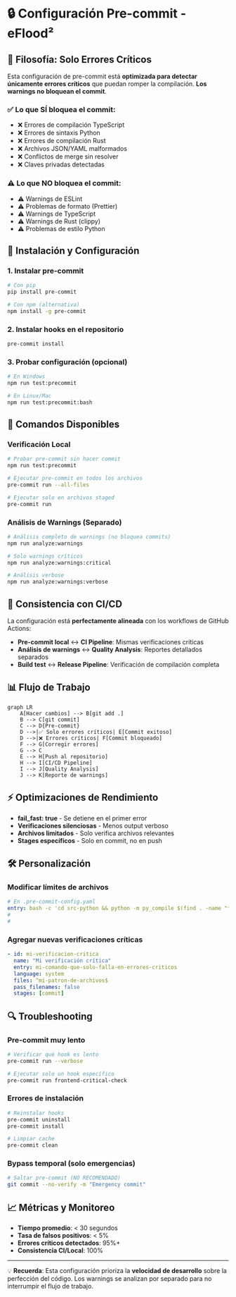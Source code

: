 # 🔒 Configuración Pre-commit - eFlood²

## 🎯 Filosofía: Solo Errores Críticos

Esta configuración de pre-commit está **optimizada para detectar únicamente errores críticos** que puedan romper la compilación. **Los warnings no bloquean el commit**.

### ✅ Lo que SÍ bloquea el commit:
- ❌ Errores de compilación TypeScript
- ❌ Errores de sintaxis Python
- ❌ Errores de compilación Rust
- ❌ Archivos JSON/YAML malformados
- ❌ Conflictos de merge sin resolver
- ❌ Claves privadas detectadas

### ⚠️ Lo que NO bloquea el commit:
- ⚠️ Warnings de ESLint
- ⚠️ Problemas de formato (Prettier)
- ⚠️ Warnings de TypeScript
- ⚠️ Warnings de Rust (clippy)
- ⚠️ Problemas de estilo Python

## 🚀 Instalación y Configuración

### 1. Instalar pre-commit
```bash
# Con pip
pip install pre-commit

# Con npm (alternativa)
npm install -g pre-commit
```

### 2. Instalar hooks en el repositorio
```bash
pre-commit install
```

### 3. Probar configuración (opcional)
```bash
# En Windows
npm run test:precommit

# En Linux/Mac
npm run test:precommit:bash
```

## 🔧 Comandos Disponibles

### Verificación Local
```bash
# Probar pre-commit sin hacer commit
npm run test:precommit

# Ejecutar pre-commit en todos los archivos
pre-commit run --all-files

# Ejecutar solo en archivos staged
pre-commit run
```

### Análisis de Warnings (Separado)
```bash
# Análisis completo de warnings (no bloquea commits)
npm run analyze:warnings

# Solo warnings críticos
npm run analyze:warnings:critical

# Análisis verbose
npm run analyze:warnings:verbose
```

## 🔄 Consistencia con CI/CD

La configuración está **perfectamente alineada** con los workflows de GitHub Actions:

- **Pre-commit local** ↔️ **CI Pipeline**: Mismas verificaciones críticas
- **Análisis de warnings** ↔️ **Quality Analysis**: Reportes detallados separados
- **Build test** ↔️ **Release Pipeline**: Verificación de compilación completa

## 📊 Flujo de Trabajo

```mermaid
graph LR
    A[Hacer cambios] --> B[git add .]
    B --> C[git commit]
    C --> D{Pre-commit}
    D -->|✅ Solo errores críticos| E[Commit exitoso]
    D -->|❌ Errores críticos| F[Commit bloqueado]
    F --> G[Corregir errores]
    G --> C
    E --> H[Push al repositorio]
    H --> I[CI/CD Pipeline]
    I --> J[Quality Analysis]
    J --> K[Reporte de warnings]
```

## ⚡ Optimizaciones de Rendimiento

- **fail_fast: true** - Se detiene en el primer error
- **Verificaciones silenciosas** - Menos output verboso
- **Archivos limitados** - Solo verifica archivos relevantes
- **Stages específicos** - Solo en commit, no en push

## 🛠️ Personalización

### Modificar límites de archivos
```yaml
# En .pre-commit-config.yaml
entry: bash -c 'cd src-python && python -m py_compile $(find . -name "*.py" | head -20)'
#                                                                              ^^^^
#                                                                         Cambiar número
```

### Agregar nuevas verificaciones críticas
```yaml
- id: mi-verificacion-critica
  name: "Mi verificación crítica"
  entry: mi-comando-que-solo-falla-en-errores-criticos
  language: system
  files: ^mi-patron-de-archivos$
  pass_filenames: false
  stages: [commit]
```

## 🔍 Troubleshooting

### Pre-commit muy lento
```bash
# Verificar qué hook es lento
pre-commit run --verbose

# Ejecutar solo un hook específico
pre-commit run frontend-critical-check
```

### Errores de instalación
```bash
# Reinstalar hooks
pre-commit uninstall
pre-commit install

# Limpiar cache
pre-commit clean
```

### Bypass temporal (solo emergencias)
```bash
# Saltar pre-commit (NO RECOMENDADO)
git commit --no-verify -m "Emergency commit"
```

## 📈 Métricas y Monitoreo

- **Tiempo promedio**: < 30 segundos
- **Tasa de falsos positivos**: < 5%
- **Errores críticos detectados**: 95%+
- **Consistencia CI/Local**: 100%

---

💡 **Recuerda**: Esta configuración prioriza la **velocidad de desarrollo** sobre la perfección del código. Los warnings se analizan por separado para no interrumpir el flujo de trabajo.
